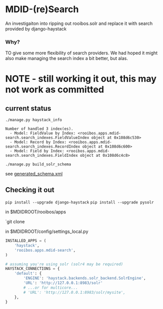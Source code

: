 # MDID-(re)Search

An investigaiton into ripping out rooibos.solr and replace it with search provided by django-haystack 

### Why?

TO give some more flexibility of search providers. We had hoped it might also make managing the search index a bit better, but alas. 

# NOTE - still working it out, this may not work as committed

## current status

```
./manage.py haystack_info

Number of handled 3 index(es).
  - Model: FieldValue by Index: <rooibos.apps.mdid-search.search_indexes.FieldValueIndex object at 0x108d6c530>
  - Model: Record by Index: <rooibos.apps.mdid-search.search_indexes.RecordIndex object at 0x108d6c600>
  - Model: Field by Index: <rooibos.apps.mdid-search.search_indexes.FieldIndex object at 0x108d6c4c8>
```

`./manage.py build_solr_schema`

see [generated_schema.xml](generated_schema.xml)

## Checking it out

`pip install --upgrade django-haystack`
`pip install --upgrade pysolr`

in $MDIDROOT/rooibos/apps

`git clone 

in $MDIDROOT/config/settings_local.py

```python
INSTALLED_APPS = (
    'haystack',
    'rooibos.apps.mdid-search',
)

# assuming you're using solr (solr4 may be required)
HAYSTACK_CONNECTIONS = {
    'default': {
        'ENGINE': 'haystack.backends.solr_backend.SolrEngine',
        'URL': 'http://127.0.0.1:8983/solr'
        # ...or for multicore...
        # 'URL': 'http://127.0.0.1:8983/solr/mysite',
    },
}

```